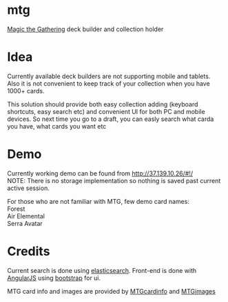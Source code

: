 mtg
===

[Magic the Gathering](http://gatherer.wizards.com/Pages/Default.aspx) deck builder and collection holder

Idea
===
Currently available deck builders are not supporting mobile and tablets. Also it is not convenient to keep track of your collection when you have 1000+ cards.

This solution should provide both easy collection adding (keyboard shortcuts, easy search etc) and convenient UI for both PC and mobile devices.
So next time you go to a draft, you can easly search what carda you have, what cards you want etc


Demo
===
Currently working demo can be found from http://37.139.10.26/#!/    
NOTE: There is no storage implementation so nothing is saved past current active session.

For those who are not familiar with MTG, few demo card names:    
Forest    
Air Elemental    
Serra Avatar  

Credits
===
Current search is done using [elasticsearch](http://www.elasticsearch.org/).
Front-end is done with [AngularJS](http://www.angularjs.org/) using [bootstrap](http://getbootstrap.com/) for ui.

MTG card info and images are provided by [MTGcardinfo](http://mtgjson.com/#exampleCard) and [MTGimages](http://mtgimage.com/)

